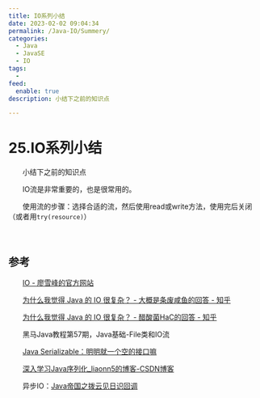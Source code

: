 ```yaml
---
title: IO系列小结
date: 2023-02-02 09:04:34
permalink: /Java-IO/Summery/
categories:
  - Java
  - JavaSE
  - IO
tags:
  - 
feed:
  enable: true
description: 小结下之前的知识点

---
```



# 25.IO系列小结

　　小结下之前的知识点

　　IO流是非常重要的，也是很常用的。
<!-- more -->

　　使用流的步骤：选择合适的流，然后使用read或write方法，使用完后关闭（或者用`try(resource)`）

　　‍

## 参考

　　[IO - 廖雪峰的官方网站](https://www.liaoxuefeng.com/wiki/1252599548343744/1255945227202752)

　　[为什么我觉得 Java 的 IO 很复杂？ - 大概是条废咸鱼的回答 - 知乎 ](https://www.zhihu.com/question/67535292/answer/1248887503)

　　[为什么我觉得 Java 的 IO 很复杂？ - 醋酸菌HaC的回答 - 知乎 ](https://www.zhihu.com/question/67535292/answer/1728183629)

　　黑马Java教程第57期，Java基础-File类和IO流

　　[Java Serializable：明明就一个空的接口嘛](https://mp.weixin.qq.com/s?search_click_id=13607422128722101553-1675121863232-4511444361&__biz=MzIxNzQwNjM3NA==&mid=2247485814&idx=1&sn=346484b5405bb7e58ecda87b7120358d&chksm=97fb07bfa08c8ea9b830e8818aa979738066c282b9901659d3080622e9f2caaa3a992358d5cf&scene=7&clicktime=1675121863&enterid=1675121863&ascene=65&devicetype=iOS16.0&version=1800202c&nettype=WIFI&abtest_cookie=AAACAA%3D%3D&lang=zh_CN&fontScale=100&exportkey=n_ChQIAhIQSTdFuNkfGrYwBOPApANFsRLZAQIE97dBBAEAAAAAAJLyKknm5qEAAAAOpnltbLcz9gKNyK89dVj0Ddp89pqzx380%2B8iMCbCa4olgtIB1dCjSAfH7PA%2BFF5OZ8g5ANsQ91JIQIBQDk%2BOEXD0YVj6wfc0bwPiOZW2MzGOq2qM2gsB%2Bg1%2F33a3u00UUwC%2FWk9yJY2%2BlNf9LsHVykkg5aEm5hr5IZKYqYDE3okHwrPzbT3S08GQ03PjOMOxwpPoNsS6Z9P9EHg9a3PzRaOx9jxwVcDB0tvrB1qvI0%2FxSm1SmScEJpMrX7ISJaag2Nko%3D&pass_ticket=V6sFeBG1iYyRcvM952uUzPeZXV77o7thQj08su3g%2FyZOyuy18b%2FQpyPB%2FQyCQLj153jKX8XGjQoWLKhkdTYkUA%3D%3D&wx_header=3)

　　[深入学习Java序列化_liaonn5的博客-CSDN博客](https://blog.csdn.net/lixiaoxiong55/article/details/79547555)

　　异步IO：[Java帝国之拨云见日识回调](https://mp.weixin.qq.com/s?__biz=MzAxOTc0NzExNg==&mid=2665513481&idx=1&sn=e1ebb1389eda4a36328ce6e8ad833b2f&chksm=80d67a4ab7a1f35c5218f2c62cd59e539d6053cfc81a3afc33b300d9cd3b70bba661ea9cb851&scene=21#wechat_redirect)

　　‍
